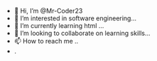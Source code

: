 - 👋 Hi, I’m @Mr-Coder23
- 👀 I’m interested in software engineering...
- 🌱 I’m currently learning html ...
- 💞️ I’m looking to collaborate on learning skills...
- 📫 How to reach me ..
- .

<!---
Mr-Coder23/Mr-Coder23 is a ✨ special ✨ repository because its `README.md` (this file) appears on your GitHub profile.
You can click the Preview link to take a look at your changes.
--->
